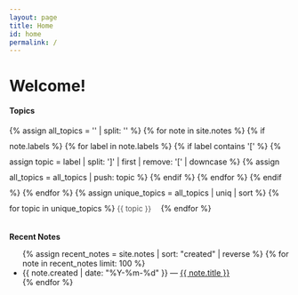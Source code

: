 ```yaml
---
layout: page
title: Home
id: home
permalink: /
---
```


# Welcome!

<strong>Topics</strong>

<div class="topics-cloud">
{% assign all_topics = '' | split: '' %}
{% for note in site.notes %}
  {% if note.labels %}
    {% for label in note.labels %}
      {% if label contains '[' %}
        {% assign topic = label | split: ']' | first | remove: '[' | downcase %}
        {% assign all_topics = all_topics | push: topic %}
      {% endif %}
    {% endfor %}
  {% endif %}
{% endfor %}
{% assign unique_topics = all_topics | uniq | sort %}
{% for topic in unique_topics %}
  <a href="{{ site.baseurl }}/topics/{{ topic | slugify }}" class="topic-link">{{ topic }}</a>
{% endfor %}
</div>

<strong>Recent Notes</strong>

<ul class="notes-list">
  {% assign recent_notes = site.notes | sort: "created" | reverse %}
  {% for note in recent_notes limit: 100 %}
    <li>
      {{ note.created | date: "%Y-%m-%d" }} — <a class="internal-link" href="{{ site.baseurl }}{{ note.url }}">{{ note.title }}</a>
    </li>
  {% endfor %}
</ul>

<style>
  .wrapper {
    max-width: 46em;
  }
  
  .topics-cloud {
    margin: 1em 0 2em 0;
    line-height: 2em;
  }
  
  .topic-link {
    display: inline-block;
    margin-right: 1em;
    text-decoration: none !important;
    color: #555;
    font-size: 0.95em;
  }
  
  .topic-link:hover {
    color: #000;
    text-decoration: underline !important;
  }
  
  .notes-list {
    margin-bottom: 3em;
  }
  
  .note-topics {
    margin-left: 0.5em;
  }
  
  .topic-tag {
    font-size: 0.85em;
    color: #555;
    text-decoration: none !important;
    margin-left: 0.5em;
  }
  
  .topic-tag:before {
    content: '#';
    opacity: 0.5;
  }
  
  .topic-tag:hover {
    color: #000;
    text-decoration: underline !important;
  }
</style>
